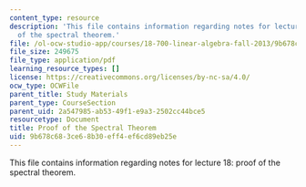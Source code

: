 ```yaml
---
content_type: resource
description: 'This file contains information regarding notes for lecture 18: proof
  of the spectral theorem.'
file: /ol-ocw-studio-app/courses/18-700-linear-algebra-fall-2013/9b678c683ce68b30eff4ef6cd89eb25e_MIT18_700F13_spctrl_thrm.pdf
file_size: 249675
file_type: application/pdf
learning_resource_types: []
license: https://creativecommons.org/licenses/by-nc-sa/4.0/
ocw_type: OCWFile
parent_title: Study Materials
parent_type: CourseSection
parent_uid: 2a547985-ab53-49f1-e9a3-2502cc44bce5
resourcetype: Document
title: Proof of the Spectral Theorem
uid: 9b678c68-3ce6-8b30-eff4-ef6cd89eb25e
---
```

This file contains information regarding notes for lecture 18: proof of the spectral theorem.